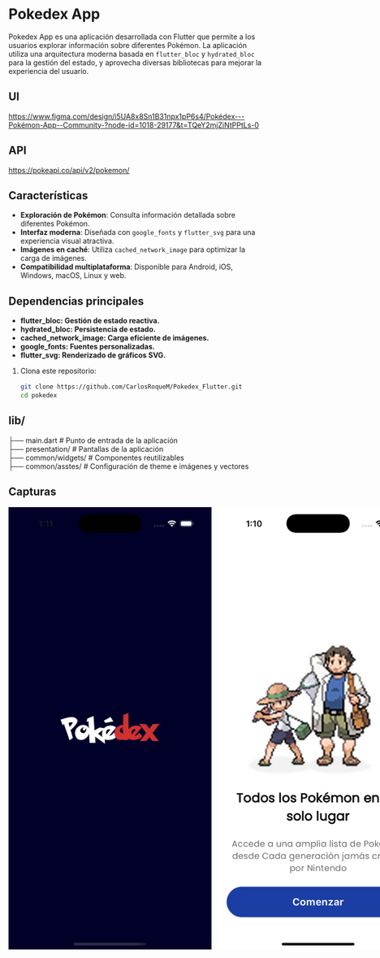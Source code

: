 # Pokedex App

Pokedex App es una aplicación desarrollada con Flutter que permite a los usuarios explorar información sobre diferentes Pokémon. La aplicación utiliza una arquitectura moderna basada en `flutter_bloc` y `hydrated_bloc` para la gestión del estado, y aprovecha diversas bibliotecas para mejorar la experiencia del usuario.

## UI

https://www.figma.com/design/i5UA8x8Sn1B31npx1pP6s4/Pokédex---Pokémon-App--Community-?node-id=1018-29177&t=TQeY2mjZiNtPPtLs-0

## API

https://pokeapi.co/api/v2/pokemon/

## Características

- **Exploración de Pokémon**: Consulta información detallada sobre diferentes Pokémon.
- **Interfaz moderna**: Diseñada con `google_fonts` y `flutter_svg` para una experiencia visual atractiva.
- **Imágenes en caché**: Utiliza `cached_network_image` para optimizar la carga de imágenes.
- **Compatibilidad multiplataforma**: Disponible para Android, iOS, Windows, macOS, Linux y web.

## Dependencias principales

- **flutter_bloc: Gestión de estado reactiva.**
- **hydrated_bloc: Persistencia de estado.**
- **cached_network_image: Carga eficiente de imágenes.**
- **google_fonts: Fuentes personalizadas.**
- **flutter_svg: Renderizado de gráficos SVG.**

1. Clona este repositorio:
   ```bash
   git clone https://github.com/CarlosRoqueM/Pokedex_Flutter.git
   cd pokedex
   ```

## lib/

├── main.dart # Punto de entrada de la aplicación  
├── presentation/ # Pantallas de la aplicación  
├── common/widgets/ # Componentes reutilizables  
├── common/asstes/ # Configuración de theme e imágenes y vectores

## Capturas

<div style="display: flex; flex-direction: row; gap: 10px;">
    <img src="/assets/images/image5.png" alt="Captura de pantalla" width="400">
    <img src="/assets/images/image4.png" alt="Captura de pantalla" width="400">
    <img src="/assets/images/image3.png" alt="Captura de pantalla" width="400">
    <img src="/assets/images/image2.png" alt="Captura de pantalla" width="400">
    <img src="/assets/images/image.png" alt="Captura de pantalla" width="400">
</div>

